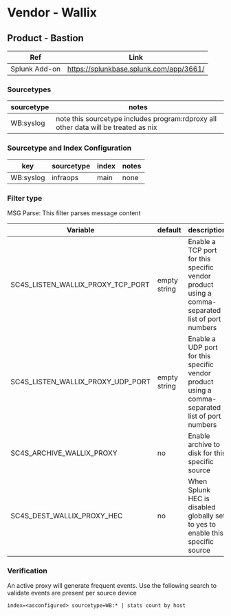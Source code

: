 # Vendor - Wallix

## Product - Bastion

| Ref            | Link                                                                                                    |
|----------------|---------------------------------------------------------------------------------------------------------|
| Splunk Add-on  | https://splunkbase.splunk.com/app/3661/                                                                 |


### Sourcetypes

| sourcetype     | notes                                                                                                   |
|----------------|---------------------------------------------------------------------------------------------------------|
| WB:syslog  | note this sourcetype includes program:rdproxy all other data will be treated as nix  |


### Sourcetype and Index Configuration

| key                 | sourcetype             | index    | notes   |
|---------------------|------------------------|----------|---------|
| WB:syslog      | infraops      | main     | none    |

### Filter type

MSG Parse: This filter parses message content


| Variable       | default        | description    |
|----------------|----------------|----------------|
| SC4S_LISTEN_WALLIX_PROXY_TCP_PORT      | empty string      | Enable a TCP port for this specific vendor product using a comma-separated list of port numbers |
| SC4S_LISTEN_WALLIX_PROXY_UDP_PORT      | empty string      | Enable a UDP port for this specific vendor product using a comma-separated list of port numbers |
| SC4S_ARCHIVE_WALLIX_PROXY | no | Enable archive to disk for this specific source |
| SC4S_DEST_WALLIX_PROXY_HEC | no | When Splunk HEC is disabled globally set to yes to enable this specific source | 

### Verification

An active proxy will generate frequent events. Use the following search to validate events are present per source device

```
index=<asconfigured> sourcetype=WB:* | stats count by host
```


